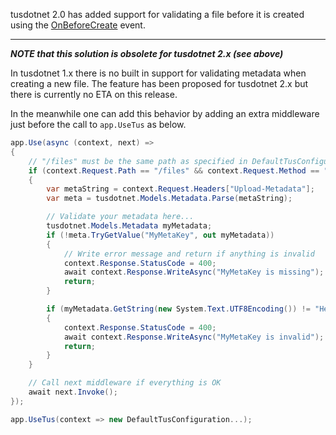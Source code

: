 tusdotnet 2.0 has added support for validating a file before it is created using the [OnBeforeCreate](https://github.com/tusdotnet/tusdotnet/wiki/OnBeforeCreate-event) event.

---

**_NOTE that this solution is obsolete for tusdotnet 2.x (see above)_**

In tusdotnet 1.x there is no built in support for validating metadata when creating a new file. The feature has been proposed for tusdotnet 2.x but there is currently no ETA on this release.

In the meanwhile one can add this behavior by adding an extra middleware just before the call to `app.UseTus` as below.

```csharp
app.Use(async (context, next) =>
{
	// "/files" must be the same path as specified in DefaultTusConfiguration.
	if (context.Request.Path == "/files" && context.Request.Method == "POST")
	{
		var metaString = context.Request.Headers["Upload-Metadata"];
		var meta = tusdotnet.Models.Metadata.Parse(metaString);

		// Validate your metadata here...
		tusdotnet.Models.Metadata myMetadata;
		if (!meta.TryGetValue("MyMetaKey", out myMetadata))
		{
			// Write error message and return if anything is invalid
			context.Response.StatusCode = 400;
			await context.Response.WriteAsync("MyMetaKey is missing");
			return;
		}

		if (myMetadata.GetString(new System.Text.UTF8Encoding()) != "Hello world")
		{
			context.Response.StatusCode = 400;
			await context.Response.WriteAsync("MyMetaKey is invalid");
			return;
		}
	}

	// Call next middleware if everything is OK
	await next.Invoke();
});

app.UseTus(context => new DefaultTusConfiguration...);
```